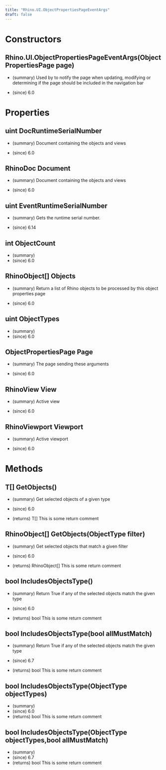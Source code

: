 ```yaml
---
title: "Rhino.UI.ObjectPropertiesPageEventArgs"
draft: false
---
```


# Constructors
## Rhino.UI.ObjectPropertiesPageEventArgs(ObjectPropertiesPage page)
- (summary) 
     Used by  to notify the page when
     updating, modifying or determining if the page should be included
     in the navigation bar
     
- (since) 6.0
# Properties
## uint DocRuntimeSerialNumber
- (summary) 
     Document containing the objects and views
     
- (since) 6.0
## RhinoDoc Document
- (summary) 
     Document containing the objects and views
     
- (since) 6.0
## uint EventRuntimeSerialNumber
- (summary) 
     Gets the runtime serial number.
     
- (since) 6.14
## int ObjectCount
- (summary) 
- (since) 6.0
## RhinoObject[] Objects
- (summary) 
     Return a list of Rhino objects to be processed by this object properties page
     
- (since) 6.0
## uint ObjectTypes
- (summary) 
- (since) 6.0
## ObjectPropertiesPage Page
- (summary) 
     The page sending these arguments
     
- (since) 6.0
## RhinoView View
- (summary) 
     Active view
     
- (since) 6.0
## RhinoViewport Viewport
- (summary) 
     Active viewport
     
- (since) 6.0
# Methods
## T[] GetObjects()
- (summary) 
     Get selected objects of a given type
     
- (since) 6.0
- (returns) T[] This is some return comment
## RhinoObject[] GetObjects(ObjectType filter)
- (summary) 
     Get selected objects that match a given filter
     
- (since) 6.0
- (returns) RhinoObject[] This is some return comment
## bool IncludesObjectsType()
- (summary) 
     Return True if any of the selected objects match the given type
     
- (since) 6.0
- (returns) bool This is some return comment
## bool IncludesObjectsType(bool allMustMatch)
- (summary) 
     Return True if any of the selected objects match the given type
     
- (since) 6.7
- (returns) bool This is some return comment
## bool IncludesObjectsType(ObjectType objectTypes)
- (summary) 
- (since) 6.0
- (returns) bool This is some return comment
## bool IncludesObjectsType(ObjectType objectTypes,bool allMustMatch)
- (summary) 
- (since) 6.7
- (returns) bool This is some return comment
